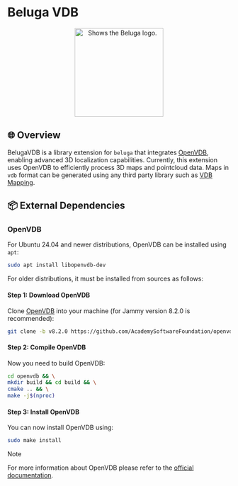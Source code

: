 # Beluga VDB

<div align="center">
<img alt="Shows the Beluga logo." src="images/57fe338a-3e7e-46b3-ad2f-17011d6d306a.png" height="200">
</div>

## 🌐 Overview

BelugaVDB is a library extension for `beluga` that integrates [OpenVDB](https://www.openvdb.org/), enabling advanced 3D localization capabilities. Currently, this extension uses OpenVDB to efficiently process 3D maps and pointcloud data. Maps in `vdb` format can be generated using any third party library such as [VDB Mapping](https://github.com/fzi-forschungszentrum-informatik/vdb_mapping).

## 📦 External Dependencies

### OpenVDB

For Ubuntu 24.04 and newer distributions, OpenVDB can be installed using `apt`:

```bash
sudo apt install libopenvdb-dev
```

For older distributions, it must be installed from sources as follows:

#### Step 1: Download OpenVDB

Clone [OpenVDB](https://github.com/AcademySoftwareFoundation/openvdb) into your machine (for Jammy version 8.2.0 is recommended):

```bash
git clone -b v8.2.0 https://github.com/AcademySoftwareFoundation/openvdb.git
```

#### Step 2: Compile OpenVDB

Now you need to build OpenVDB:

```bash
cd openvdb && \
mkdir build && cd build && \
cmake .. && \
make -j$(nproc)
```

#### Step 3: Install OpenVDB

You can now install OpenVDB using:

```bash
sudo make install
```

> [!NOTE]
> For more information about OpenVDB please refer to the [official documentation](https://www.openvdb.org/documentation/doxygen/).
